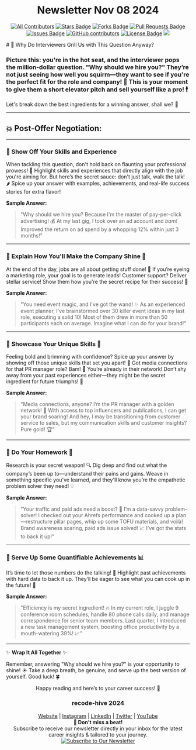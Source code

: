 <h1 align="center">Newsletter Nov 08 2024</h1>
<div align="center">
  
<!-- ALL-CONTRIBUTORS-BADGE:START - Do not remove or modify this section -->

[![All Contributors](https://img.shields.io/badge/all_contributors-1-orange.svg?style=flat-square)](#contributors-)
<a href="https://github.com/GSSoC24/Contributor/stargazers"><img src="https://img.shields.io/github/stars/GSSoC24/Contributor" alt="Stars Badge"/></a>
<a href="https://github.com/GSSoC24/Contributor/network/members"><img src="https://img.shields.io/github/forks/GSSoC24/Contributor" alt="Forks Badge"/></a>
<a href="https://github.com/GSSoC24/Contributor/pulls"><img src="https://img.shields.io/github/issues-pr/GSSoC24/Contributor" alt="Pull Requests Badge"/></a>
<a href="https://github.com/GSSoC24/Contributor/issues"><img src="https://img.shields.io/github/issues/GSSoC24/Contributor" alt="Issues Badge"/></a>
<a href="https://github.com/GSSoC24/Contributor/graphs/contributors"><img alt="GitHub contributors" src="https://img.shields.io/github/contributors/GSSoC24/Contributor?color=2b9348"></a>
<a href="https://github.com/GSSoC24/Contributor/blob/master/LICENSE"><img src="https://img.shields.io/github/license/GSSoC24/Contributor?color=2b9348" alt="License Badge"/></a>
[![](https://visitcount.itsvg.in/api?id=contributor-gssoc&label=Profile%20Views&icon=0&pretty=true)](https://visitcount.itsvg.in)
<!-- ALL-CONTRIBUTORS-BADGE:END -->
</div>
# 💼 Why Do Interviewers Grill Us with This Question Anyway?

### Picture this: you're in the hot seat, and the interviewer pops the million-dollar question. **"Why should we hire you?"** They’re not just seeing how well you squirm—they want to see if you're the perfect fit for the role and company! 🌟 This is your moment to give them a short elevator pitch and sell yourself like a pro! 🕴️

Let's break down the best ingredients for a winning answer, shall we? 🍲

---

## 💥 Post-Offer Negotiation:
---

### 🔹 Show Off Your Skills and Experience

When tackling this question, don't hold back on flaunting your professional prowess! 💪 Highlight skills and experiences that directly align with the job you're aiming for. But here’s the secret sauce: don't just talk, walk the talk! 🌶️ Spice up your answer with examples, achievements, and real-life success stories for extra flavor!

**Sample Answer:**  
> "Why should we hire you? Because I'm the master of pay-per-click advertising! 💰 At my last gig, I took over an ad account and *bam!* Improved the return on ad spend by a whopping 12% within just 3 months!"

---

### 🔹 Explain How You'll Make the Company Shine 🌟

At the end of the day, jobs are all about getting stuff done! 🎯 If you’re eyeing a marketing role, your goal is to generate leads! Customer support? Deliver stellar service! Show them how you're the secret recipe for their success! 💼

**Sample Answer:**  
> "You need event magic, and I've got the wand! ✨ As an experienced event planner, I've brainstormed over 30 killer event ideas in my last role, executing a solid 10! Most of them drew in more than 50 participants each on average. Imagine what I can do for your brand!"

---

### 🔹 Showcase Your Unique Skills 🌟

Feeling bold and brimming with confidence? Spice up your answer by showing off those unique skills that set you apart! 🌈 Got media connections for that PR manager role? Bam! 🎤 You’re already in their network! Don’t shy away from your past experiences either—they might be the secret ingredient for future triumphs! 🚀

**Sample Answer:**  
> "Media connections, anyone? I’m the PR manager with a golden network! 🔗 With access to top influencers and publications, I can get your brand soaring! And hey, I may be transitioning from customer service to sales, but my communication skills and customer insights? Pure gold! 🏆"

---

### 🔹 Do Your Homework 📝

Research is your secret weapon! 🔍 Dig deep and find out what the company’s been up to—understand their pains and gains. Weave in something specific you've learned, and they'll know you’re the empathetic problem solver they need! 💡

**Sample Answer:**  
> "Your traffic and paid ads need a boost? 🚀 I’m a data-savvy problem-solver! I checked out your Ahrefs performance and cooked up a plan—restructure pillar pages, whip up some TOFU materials, and voilà! Brand awareness soaring, paid ads issue solved! 📈 I’ve got the stats to back it up!"

---

### 🔹 Serve Up Some Quantifiable Achievements 📊

It’s time to let those numbers do the talking! 💬 Highlight past achievements with hard data to back it up. They’ll be eager to see what you can cook up in the future! 🥇

**Sample Answer:**  
> "Efficiency is my secret ingredient! 🔥 In my current role, I juggle 9 conference room schedules, handle 80 phone calls daily, and manage correspondence for senior team members. Last quarter, I introduced a new task management system, boosting office productivity by a mouth-watering 39%! 📈"

---

✨ **Wrap It All Together** ✨

Remember, answering "Why should we hire you?" is your opportunity to shine! ☀️ Take a deep breath, be genuine, and serve up the best version of yourself. Good luck! 🍀

<div align="center">

Happy reading and here’s to your career success! 🎉
<br>
### recode-hive 2024

[Website](https://recodehive.com/) | [Instagram](https://www.instagram.com/sanjay.viswa_/) | [LinkedIn](https://www.linkedin.com/in/sanjay-k-v/) | [Twitter](https://x.com/sanjay_kv_) | [YouTube](https://www.youtube.com/@RecodeHive)<br>
**🔔 Don’t miss a beat!** <br>
  Subscribe to receive our newsletter directly in your inbox for the latest career insights & tailored to your journey.<br>
[![Subscribe to Our Newsletter](https://img.shields.io/badge/Subscribe%20to%20Our%20Newsletter-%F0%9F%93%A9-blue)](https://recodehive.substack.com/) 

</div>


